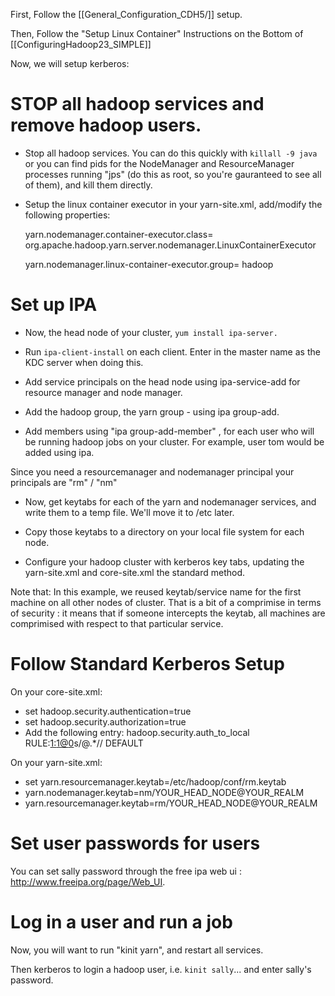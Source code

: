 First, Follow the [[General_Configuration_CDH5/]] setup.  

Then, Follow the "Setup Linux Container" Instructions on the Bottom of [[ConfiguringHadoop23_SIMPLE]]

Now, we will setup kerberos:

# STOP all hadoop services and remove hadoop users. # 

* Stop all hadoop services.  You can do this quickly with `killall -9 java` or you can find pids for the NodeManager and ResourceManager processes running  "jps" (do this as root, so you're gauranteed to see all of them), and kill them directly.

* Setup the linux container executor in your yarn-site.xml, add/modify the following properties:

    yarn.nodemanager.container-executor.class=     org.apache.hadoop.yarn.server.nodemanager.LinuxContainerExecutor

    yarn.nodemanager.linux-container-executor.group=
        hadoop

# Set up IPA #

- Now, the head node of your cluster, `yum install ipa-server.`

-  Run `ipa-client-install` on each client.  Enter in the master name as the KDC server when doing this. 

-  Add service principals on the head node using ipa-service-add for resource manager and node manager.

-  Add the hadoop group, the yarn group - using ipa group-add.

-  Add members using "ipa group-add-member" , for each user who will be running hadoop jobs on your cluster.   For example, user tom would be added using ipa.  

Since you need a resourcemanager and nodemanager principal your principals are "rm" / "nm"

-  Now, get keytabs for each of the yarn and nodemanager services, and write them to a temp file.  We'll move it to /etc later.

-  Copy those keytabs to a directory on your local file system for each node.  

-  Configure your hadoop cluster with kerberos key tabs, updating the yarn-site.xml and core-site.xml the standard method.

Note that: In this example, we reused keytab/service name for the first machine on all other nodes of cluster.  That is a bit of a comprimise in terms of security : it means that if someone intercepts the keytab, all machines are comprimised with respect to that particular service.

# Follow Standard Kerberos Setup #

On your core-site.xml:

* set hadoop.security.authentication=true
* set hadoop.security.authorization=true
* Add the following entry: 
    <name>hadoop.security.auth_to_local</name>
    <value>
        RULE:[1:$1@$0](.*@YOUR_REALM)s/@.*//
        DEFAULT
    </value>

On your yarn-site.xml: 

* set yarn.resourcemanager.keytab=/etc/hadoop/conf/rm.keytab
* yarn.nodemanager.keytab=nm/YOUR_HEAD_NODE@YOUR_REALM
* yarn.resourcemanager.keytab=rm/YOUR_HEAD_NODE@YOUR_REALM

# Set user passwords for users # 

You can set sally password through the free ipa web ui : http://www.freeipa.org/page/Web_UI.  

# Log in a user and run a job # 

Now, you will want to run "kinit yarn", and restart all services.  

Then kerberos to login a hadoop user, i.e. `kinit sally`... and enter sally's password. 
